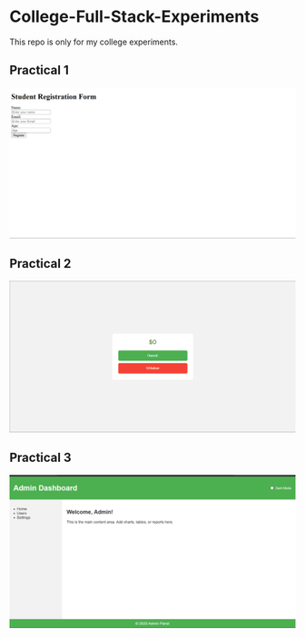 # College-Full-Stack-Experiments
This repo is only for my college experiments.
## Practical 1
<img src="/Images/Prac-1.png" alt="Practical 1">

## Practical 2
<img src="/Images/Prac-2.png" alt="Practical 2">

## Practical 3
<img src="/Images/Prac-3.png" alt="Practical 3">
